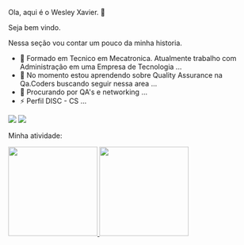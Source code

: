 Ola, aqui é o Wesley Xavier. 👋                                                                       

Seja bem vindo.

Nessa seção vou contar um pouco da minha historia.  

- 🔭 Formado em Tecnico em Mecatronica. Atualmente trabalho com Administração em uma Empresa de Tecnologia ...
- 🌱 No momento estou aprendendo sobre Quality Assurance na Qa.Coders buscando seguir nessa area ...
- 👯 Procurando por QA's e networking ...
- ⚡ Perfil DISC - CS ...

<div>
<a href="https://linktr.ee/wesxvr" target="_blank"><img loading="lazy" src="![Linktree](https://img.shields.io/static/v1?label=&message=&color=blue&logo=linktree)" target="_blank"></a>
<a href="https://www.linkedin.com/in/wesley-anunciacao-xavier-533753168" target="_blank"><img loading="lazy" src="https://img.shields.io/badge/-LinkedIn-%230077B5?style=for-the-badge&logo=linkedin&logoColor=white" target="_blank"></a>   
</div>


Minha atividade: 

<div>
<a href="[https://github.com/seu-usuário-aqui](https://github.com/wesxvr74)">
<img loading="lazy" height="180em" src="https://github-readme-stats.vercel.app/api/top-langs/?username=wesxvr74&layout=compact&langs_count=7&theme=dracula"/>
<img loading="lazy" height="180em" src="https://github-readme-stats.vercel.app/api?username=wesxvr74&show_icons=true&theme=dracula&include_all_commits=true&count_private=true"/>
</div>
